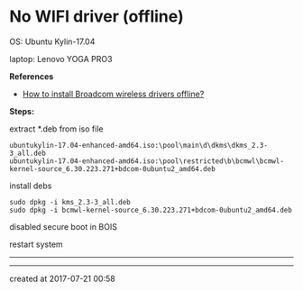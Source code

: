 # No WIFI driver (offline) 

OS: Ubuntu Kylin-17.04

laptop: Lenovo YOGA PRO3



**References**

- [How to install Broadcom wireless drivers offline?](https://askubuntu.com/questions/626642/how-to-install-broadcom-wireless-drivers-offline)

**Steps:**

extract  *.deb from iso file

```
ubuntukylin-17.04-enhanced-amd64.iso:\pool\main\d\dkms\dkms_2.3-3_all.deb
ubuntukylin-17.04-enhanced-amd64.iso:\pool\restricted\b\bcmwl\bcmwl-kernel-source_6.30.223.271+bdcom-0ubuntu2_amd64.deb
```

install debs

```
sudo dpkg -i kms_2.3-3_all.deb
sudo dpkg -i bcmwl-kernel-source_6.30.223.271+bdcom-0ubuntu2_amd64.deb
```

disabled secure boot in BOIS

restart system



-----







---

created at 2017-07-21 00:58